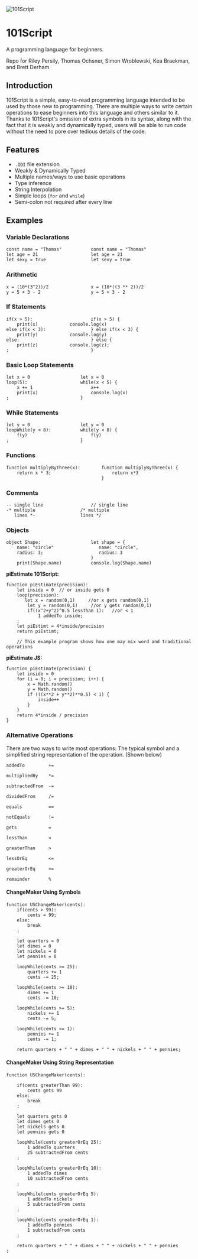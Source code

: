 ![101Script](https://github.com/brettderham/101Script/blob/master/resources/101script-logo.jpg "101Script")

# 101Script

A programming language for beginners.

Repo for Riley Persily, Thomas Ochsner, Simon Wroblewski, Kea Braekman, and Brett Derham

## Introduction

101Script is a simple, easy-to-read programming language intended to be used by those new to programming.  There are multiple ways to write certain operations to ease beginners into this language and others similar to it.  Thanks to 101Script's omission of extra symbols in its syntax, along with the fact that it is weakly and dynamically typed, users will be able to run code without the need to pore over tedious details of the code.

## Features

* `.IOI` file extension
* Weakly & Dynamically Typed
* Multiple names/ways to use basic operations
* Type inference
* String Interpolation
* Simple loops (`for` and `while`)
* Semi-colon not required after every line

## Examples


### Variable Declarations
```
const name = "Thomas"           const name = "Thomas"
let age = 21                    let age = 21
let sexy = true                 let sexy = true
```

### Arithmetic
```
x = (10*(3^2))/2                x = (10*((3 ** 2))/2
y = 5 + 3 - 2                   y = 5 + 3 - 2
```

### If Statements 
```
if(x > 5):                      if(x > 5) {
	print(x)		    console.log(x)
else if(x < 3):                 } else if(x < 3) {
	print(y)		    console.log(y)
else:                           } else {
	print(z)		    console.log(z);
;                               }
```

### Basic Loop Statements
```
let x = 0                   let x = 0
loop(5):                    while(x < 5) {
    x += 1                      x++
    print(x)                    console.log(x)
;                           }
```

### While Statements
```
let y = 0                   let y = 0
loopWhile(y < 8):           while(y < 8) {
    f(y)                        f(y)
;                           }
```

### Functions 
```
function multiplyByThree(x):        function multiplyByThree(x) {
    return x * 3;                       return x*3
                                    }
```

### Comments
```
-- single line					// single line
-* multiple					/* multiple
   lines *-					lines */
```

### Objects

```
object Shape:                   let shape = {
    name: "circle"                 name: "circle",
    radius: 3;                     radius: 3
                                }
    print(Shape.name)           console.log(Shape.name)

```

**piEstimate 101Script:**  

```
function piEstimate(precision):
    let inside = 0  // or inside gets 0
    loop(precision):
       let x = random(0,1)     //or x gets random(0,1)
        let y = random(0,1)     //or y gets random(0,1)
        if((x^2+y^2)^0.5 lessThan 1):   //or < 1
            1 addedTo inside;
    ;
    let piEstimt = 4*inside/precision
    return piEstimt;

    // This example program shows how one may mix word and traditional operations
```

**piEstimate JS:**  

```
function piEstimate(precision) {
    let inside = 0
    for (i = 0; i < precision; i++) {
        x = Math.random()
        y = Math.random()
        if (((x**2 + y**2)**0.5) < 1) {
            inside++
        }
    }
    return 4*inside / precision
}
```

### Alternative Operations

There are two ways to write most operations: The typical symbol and a simplified string representation of the operation.  (Shown below)

```
addedTo         +=

multipliedBy    *=

subtractedFrom  -=

dividedFrom     /=

equals          ==

notEquals       !=

gets            =

lessThan        <

greaterThan     >

lessOrEq        <=

greaterOrEq     >=

remainder       %
```

#### ChangeMaker Using Symbols

```
function USChangeMaker(cents):
    if(cents > 99):
        cents = 99;
    else:
        break
    ;

    let quarters = 0
    let dimes = 0
    let nickels = 0
    let pennies = 0

    loopWhile(cents >= 25):
        quarters += 1
        cents -= 25;

    loopWhile(cents >= 10):
        dimes += 1
        cents -= 10;

    loopWhile(cents >= 5):
        nickels += 1
        cents -= 5;

    loopWhile(cents >= 1):
        pennies += 1
        cents -= 1;

    return quarters + " " + dimes + " " + nickels + " " + pennies;
```

#### ChangeMaker Using String Representation

```
function USChangeMaker(cents):

    if(cents greaterThan 99):
        cents gets 99
    else:
        break
    ;

    let quarters gets 0
    let dimes gets 0
    let nickels gets 0
    let pennies gets 0

    loopWhile(cents greaterOrEq 25):
        1 addedTo quarters
        25 subtractedFrom cents
    ;

    loopWhile(cents greaterOrEq 10):
        1 addedTo dimes
        10 subtractedFrom cents
    ;

    loopWhile(cents greaterOrEq 5):
        1 addedTo nickels
        5 subtractedFrom cents
    ;

    loopWhile(cents greaterOrEq 1):
        1 addedTo pennies
        1 subtractedFrom cents
    ;

    return quarters + " " + dimes + " " + nickels + " " + pennies
;
```
